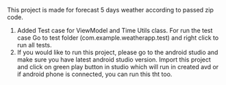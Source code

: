 This project is made for forecast 5 days weather according to passed zip code.

1. Added Test case for ViewModel and Time Utils class. For run the test case Go to test folder (com.example.weatherapp.test) and right click to run all tests.
2. If you would like to run this project, please go to the android studio and make sure you have latest android studio version. Import this project and click on green play button in studio which will run in created avd or if android phone is connected, you can run this tht too.

